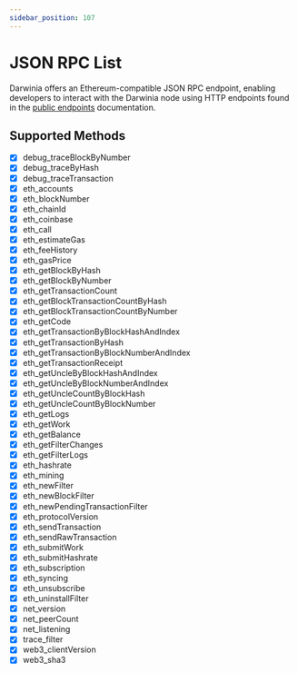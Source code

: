 ```yaml
---
sidebar_position: 107
---
```


# JSON RPC List

Darwinia offers an Ethereum-compatible JSON RPC endpoint, enabling developers to interact with the Darwinia node using HTTP endpoints found in the [public endpoints](./public-endpoints.md) documentation.

## Supported Methods

- [x] debug_traceBlockByNumber
- [x] debug_traceByHash
- [x] debug_traceTransaction
- [x] eth_accounts
- [x] eth_blockNumber
- [x] eth_chainId
- [x] eth_coinbase
- [x] eth_call
- [x] eth_estimateGas
- [x] eth_feeHistory
- [x] eth_gasPrice
- [x] eth_getBlockByHash
- [x] eth_getBlockByNumber
- [x] eth_getTransactionCount
- [x] eth_getBlockTransactionCountByHash
- [x] eth_getBlockTransactionCountByNumber
- [x] eth_getCode
- [x] eth_getTransactionByBlockHashAndIndex
- [x] eth_getTransactionByHash
- [x] eth_getTransactionByBlockNumberAndIndex
- [x] eth_getTransactionReceipt
- [x] eth_getUncleByBlockHashAndIndex
- [x] eth_getUncleByBlockNumberAndIndex
- [x] eth_getUncleCountByBlockHash
- [x] eth_getUncleCountByBlockNumber
- [x] eth_getLogs
- [x] eth_getWork
- [x] eth_getBalance
- [x] eth_getFilterChanges
- [x] eth_getFilterLogs
- [x] eth_hashrate
- [x] eth_mining
- [x] eth_newFilter
- [x] eth_newBlockFilter
- [x] eth_newPendingTransactionFilter
- [x] eth_protocolVersion
- [x] eth_sendTransaction
- [x] eth_sendRawTransaction
- [x] eth_submitWork
- [x] eth_submitHashrate
- [x] eth_subscription
- [x] eth_syncing
- [x] eth_unsubscribe
- [x] eth_uninstallFilter
- [x] net_version
- [x] net_peerCount
- [x] net_listening
- [x] trace_filter
- [x] web3_clientVersion
- [x] web3_sha3